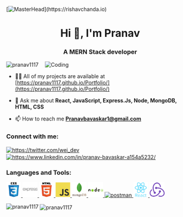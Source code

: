 [![MasterHead](https://1.bp.blogspot.com/-7A4WynwLsM...)](https://rishavchanda.io)
<h1 align="center">Hi 👋, I'm Pranav</h1>
<h3 align="center">A MERN Stack developer</h3>
<img align="right" alt="Coding" width="400" src="https://ytimg.googleusercontent.com/vi/bmVKaAV_7-A/maxresdefault_live.jpg"/>


<p align="left"> <img src="https://komarev.com/ghpvc/?username=pranav1117&label=Profile%20views&color=0e75b6&style=flat" alt="pranav1117" /> </p>

- 👨‍💻 All of my projects are available at [https://pranav1117.github.io/Portfolio/](https://pranav1117.github.io/Portfolio/)

- 💬 Ask me about **React, JavaScript, Express.Js, Node, MongoDB, HTML, CSS**

- 📫 How to reach me **Pranavbavaskar1@gmail.com**

<h3 align="left">Connect with me:</h3>
<p align="left">
<a href="https://twitter.com/wei_dev" target="blank"><img align="center" src="https://raw.githubusercontent.com/rahuldkjain/github-profile-readme-generator/master/src/images/icons/Social/twitter.svg" alt="https://twitter.com/wei_dev" height="30" width="40" /></a>
<a href="https://www.linkedin.com/in/pranav-bavaskar-a154a5232/" target="blank"><img align="center" src="https://raw.githubusercontent.com/rahuldkjain/github-profile-readme-generator/master/src/images/icons/Social/linked-in-alt.svg" alt="https://www.linkedin.com/in/pranav-bavaskar-a154a5232/" height="30" width="40" /></a>
</p>

<h3 align="left">Languages and Tools:</h3>
<p align="left"> <a href="https://www.w3schools.com/css/" target="_blank" rel="noreferrer"> <img src="https://raw.githubusercontent.com/devicons/devicon/master/icons/css3/css3-original-wordmark.svg" alt="css3" width="40" height="40"/> </a> <a href="https://expressjs.com" target="_blank" rel="noreferrer"> <img src="https://raw.githubusercontent.com/devicons/devicon/master/icons/express/express-original-wordmark.svg" alt="express" width="40" height="40"/> </a> <a href="https://www.w3.org/html/" target="_blank" rel="noreferrer"> <img src="https://raw.githubusercontent.com/devicons/devicon/master/icons/html5/html5-original-wordmark.svg" alt="html5" width="40" height="40"/> </a> <a href="https://developer.mozilla.org/en-US/docs/Web/JavaScript" target="_blank" rel="noreferrer"> <img src="https://raw.githubusercontent.com/devicons/devicon/master/icons/javascript/javascript-original.svg" alt="javascript" width="40" height="40"/> </a> <a href="https://www.mongodb.com/" target="_blank" rel="noreferrer"> <img src="https://raw.githubusercontent.com/devicons/devicon/master/icons/mongodb/mongodb-original-wordmark.svg" alt="mongodb" width="40" height="40"/> </a> <a href="https://nodejs.org" target="_blank" rel="noreferrer"> <img src="https://raw.githubusercontent.com/devicons/devicon/master/icons/nodejs/nodejs-original-wordmark.svg" alt="nodejs" width="40" height="40"/> </a> <a href="https://postman.com" target="_blank" rel="noreferrer"> <img src="https://www.vectorlogo.zone/logos/getpostman/getpostman-icon.svg" alt="postman" width="40" height="40"/> </a> <a href="https://reactjs.org/" target="_blank" rel="noreferrer"> <img src="https://raw.githubusercontent.com/devicons/devicon/master/icons/react/react-original-wordmark.svg" alt="react" width="40" height="40"/> </a> <a href="https://redux.js.org" target="_blank" rel="noreferrer"> <img src="https://raw.githubusercontent.com/devicons/devicon/master/icons/redux/redux-original.svg" alt="redux" width="40" height="40"/> </a> </p>

<p><img align="left" src="https://github-readme-stats.vercel.app/api/top-langs?username=pranav1117&show_icons=true&locale=en&layout=compact" alt="pranav1117" /></p>

<p>&nbsp;<img align="center" src="https://github-readme-stats.vercel.app/api?username=pranav1117&show_icons=true&locale=en" alt="pranav1117" /></p>
